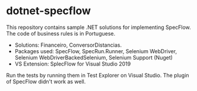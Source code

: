 # dotnet-specflow
This repository contains sample .NET solutions for implementing SpecFlow. The code of business rules is in Portuguese.

- Solutions: Financeiro, ConversorDistancias.
- Packages used: SpecFlow, SpecRun.Runner, Selenium WebDriver, Selenium WebDriverBackedSelenium, Selenium Support (Nuget)
- VS Extension: SplecFlow for Visual Studio 2019

Run the tests by running them in Test Explorer on Visual Studio. The plugin of SpecFlow didn't work as well.
